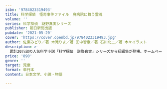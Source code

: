 ```yaml
---
isbn: '9784023319493'
title: 科学探偵　怪奇事件ファイル　廃病院に舞う霊魂
volume: ''
series: 科学探偵　謎野真実シリーズ
publisher: 朝日新聞出版
pubdate: '2021-05-20'
cover: 'https://cover.openbd.jp/9784023319493.jpg'
author: 佐東みどり／著 木滝りま／著 田中智章／著 石川北二／著 木々イラスト
description: >-
  累計20万部の人気科学小説「科学探偵　謎野真実」シリーズから短編集が登場。ホームページを通じ寄せられる様々な怪奇事件を、真実が科学の力で解き明かしていく。2021年１～３月に「朝日小学生新聞」に連載されたストーリーに書き下ろしや特典マンガを加え２分冊で刊行！
price: '890'
genre: ''
target: 児童
format: 単行本
content: 日本文学、小説・物語

---
```

